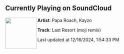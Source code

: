 ## Currently Playing on SoundCloud

[<img align="left" width="100" src="https://i1.sndcdn.com/artworks-mw7XEwvIsVNUnunR-IlEliA-t500x500.png">](https://soundcloud.com/mojimusicxx/last-resort-moji-remix)

**Artist**: Papa Roach, Kayzo 

**Track**: Last Resort (moji remix)

Last updated at 12/16/2024, 1:54:33 PM
